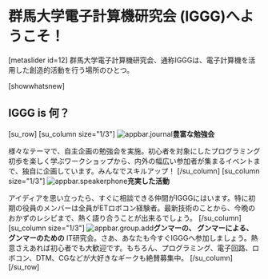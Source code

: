 # 群馬大学電子計算機研究会 (IGGG)へようこそ！

[metaslider id=12]
群馬大学電子計算機研究会、通称IGGGは、電子計算機を活用した創造的活動を行う場所のひとつ。

[showwhatsnew]

## IGGG is 何？

[su_row]
[su_column size="1/3"]
![appbar.journal](//www.iggg.org/wp-content/uploads/2014/05/appbar.journal.png)**豊富な勉強会**

様々なテーマで、自主企画の勉強会を実施。初心者を対象にしたプログラミング初歩を楽しく学ぶワークショップから、内外の幅広い参加者が集まるイベントまで、独自に企画しています。みんなでスキルアップ！
[/su_column]
[su_column size="1/3"]
![appbar.speakerphone](//www.iggg.org/wp-content/uploads/2014/05/appbar.speakerphone.png)**充実した活動**

アイディアを思い立ったら、すぐに相談できる仲間がIGGGにはいます。特に初期の役員のメンバーは全員がETロボコン経験者。最新技術のことから、今晩のおかずのレシピまで、熱く語り合うことが出来るでしょう。
[/su_column]
[su_column size="1/3"]
![appbar.group.add](//www.iggg.org/wp-content/uploads/2014/05/appbar.group_.add_.png)**グンマーの、 グンマーによる、 グンマーのための**
IT研究会。さあ、あなたも今すぐIGGGへ参加しましょう。熱意さえあれば初心者でも大歓迎です。もちろん、プログラミング、電子回路、ロボコン、DTM、CGなどが大好きなギークも絶賛募集中。
[/su_column]
[/su_row]